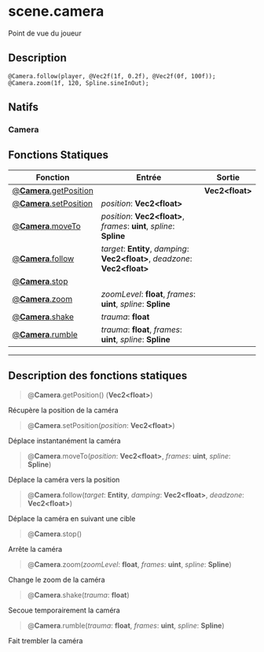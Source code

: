 # scene.camera

Point de vue du joueur
## Description
```grimoire
@Camera.follow(player, @Vec2f(1f, 0.2f), @Vec2f(0f, 100f));
@Camera.zoom(1f, 120, Spline.sineInOut);
```

## Natifs
### Camera
## Fonctions Statiques
|Fonction|Entrée|Sortie|
|-|-|-|
|[@**Camera**.getPosition](#static_0)||**Vec2\<float>**|
|[@**Camera**.setPosition](#static_1)|*position*: **Vec2\<float>**||
|[@**Camera**.moveTo](#static_2)|*position*: **Vec2\<float>**, *frames*: **uint**, *spline*: **Spline**||
|[@**Camera**.follow](#static_3)|*target*: **Entity**, *damping*: **Vec2\<float>**, *deadzone*: **Vec2\<float>**||
|[@**Camera**.stop](#static_4)|||
|[@**Camera**.zoom](#static_5)|*zoomLevel*: **float**, *frames*: **uint**, *spline*: **Spline**||
|[@**Camera**.shake](#static_6)|*trauma*: **float**||
|[@**Camera**.rumble](#static_7)|*trauma*: **float**, *frames*: **uint**, *spline*: **Spline**||


***
## Description des fonctions statiques

<a id="static_0"></a>
> @**Camera**.getPosition() (**Vec2\<float>**)

Récupère la position de la caméra

<a id="static_1"></a>
> @**Camera**.setPosition(*position*: **Vec2\<float>**)

Déplace instantanément la caméra

<a id="static_2"></a>
> @**Camera**.moveTo(*position*: **Vec2\<float>**, *frames*: **uint**, *spline*: **Spline**)

Déplace la caméra vers la position

<a id="static_3"></a>
> @**Camera**.follow(*target*: **Entity**, *damping*: **Vec2\<float>**, *deadzone*: **Vec2\<float>**)

Déplace la caméra en suivant une cible

<a id="static_4"></a>
> @**Camera**.stop()

Arrête la caméra

<a id="static_5"></a>
> @**Camera**.zoom(*zoomLevel*: **float**, *frames*: **uint**, *spline*: **Spline**)

Change le zoom de la caméra

<a id="static_6"></a>
> @**Camera**.shake(*trauma*: **float**)

Secoue temporairement la caméra

<a id="static_7"></a>
> @**Camera**.rumble(*trauma*: **float**, *frames*: **uint**, *spline*: **Spline**)

Fait trembler la caméra

